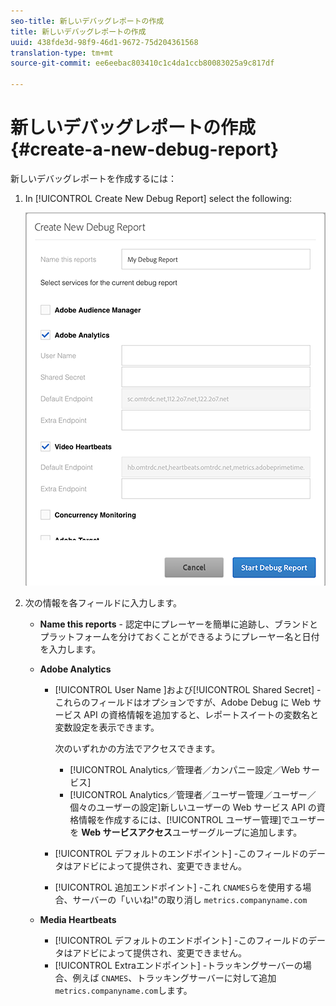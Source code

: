```yaml
---
seo-title: 新しいデバッグレポートの作成
title: 新しいデバッグレポートの作成
uuid: 438fde3d-98f9-46d1-9672-75d204361568
translation-type: tm+mt
source-git-commit: ee6eebac803410c1c4da1ccb80083025a9c817df

---
```



# 新しいデバッグレポートの作成{#create-a-new-debug-report}

新しいデバッグレポートを作成するには：

1. In [!UICONTROL Create New Debug Report] select the following:

   ![](assets/create-new-debug-report.png)

1. 次の情報を各フィールドに入力します。

   * **Name this reports** - 認定中にプレーヤーを簡単に追跡し、ブランドとプラットフォームを分けておくことができるようにプレーヤー名と日付を入力します。
   * **Adobe Analytics**

      * [!UICONTROL User Name ]および[!UICONTROL  Shared Secret] - これらのフィールドはオプションですが、Adobe Debug に Web サービス API の資格情報を追加すると、レポートスイートの変数名と変数設定を表示できます。

         次のいずれかの方法でアクセスできます。

         * [!UICONTROL Analytics／管理者／カンパニー設定／Web サービス]
         * [!UICONTROL Analytics／管理者／ユーザー管理／ユーザー／個々のユーザーの設定]新しいユーザーの Web サービス API の資格情報を作成するには、[!UICONTROL ユーザー管理]でユーザーを **Web サービスアクセス**&#x200B;ユーザーグループに追加します。
      * [!UICONTROL デフォルトのエンドポイント] -このフィールドのデータはアドビによって提供され、変更できません。
      * [!UICONTROL 追加エンドポイント] -これ `CNAMES`らを使用する場合、サーバーの「いいね!"の取り消し `metrics.companyname.com`
   * **Media Heartbeats**

      * [!UICONTROL デフォルトのエンドポイント] -このフィールドのデータはアドビによって提供され、変更できません。
      * [!UICONTROL Extraエンドポイント] -トラッキングサーバーの場合、例えば `CNAMES`、トラッキングサーバーに対して追加 `metrics.companyname.com`します。



